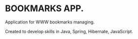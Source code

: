 # BOOKMARKS APP. 

Application for  WWW bookmarks managing.

Created to develop skills in Java, Spring, Hibernate, JavaScript.